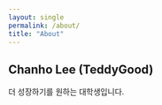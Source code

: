 ```yaml
---
layout: single
permalink: /about/
title: "About"
---
```


## Chanho Lee (TeddyGood)

더 성장하기를 원하는 대학생입니다.

